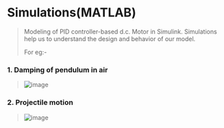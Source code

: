 # Simulations(MATLAB)
> Modeling of PID controller-based d.c. Motor in Simulink.
>Simulations help us to understand the design and behavior of our model.
>
>For eg:-

### 1. Damping of pendulum in air
>![image](https://user-images.githubusercontent.com/90020325/200107248-bc4213e9-0e85-4635-8c48-f4fd1617c611.png)

### 2. Projectile motion
>![image](https://user-images.githubusercontent.com/90020325/200107271-4c0e1d7e-5cec-4dbd-ae83-7d0dd2ae9d00.png)

